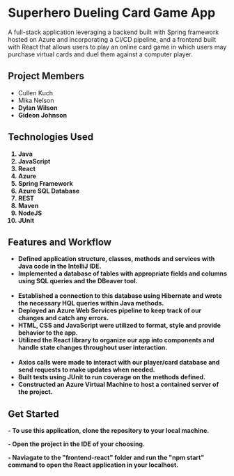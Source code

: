 # Superhero Dueling Card Game App

<p>A full-stack application leveraging a backend built with Spring framework hosted on Azure and incorporating a CI/CD pipeline, and a frontend built with React that allows users to play an online card game in which users may purchase virtual cards and duel them against a computer player.</p>

<h2>Project Members</h2>
<ul>
<li>Cullen Kuch
<li> Mika Nelson
<li> <strong>Dylan Wilson<strong>
<li> Gideon Johnson

</ul>

<h2>Technologies Used</h2>
<ol>
  <li>Java</li>  
  <li>JavaScript</li>  
  <li>React</li>  
  <li>Azure</li>  
  <li>Spring Framework</li>  
  <li>Azure SQL Database</li>  
  <li>REST</li>  
  <li>Maven</li>  
  <li>NodeJS</li>  
  <li>JUnit</li>  
 </ol>
 
 
<h2>Features and Workflow</h2>
<ul>
<li>Defined application structure, classes, methods and services with Java code in the IntelliJ IDE.</li>
<li>Implemented a database of tables with appropriate fields and columns using SQL queries and the DBeaver tool.</li> 
<li>Established a connection to this database using Hibernate and wrote the necessary HQL queries within Java methods.</li>
<li>Deployed an Azure Web Services pipeline to keep track of our changes and catch any errors.</li>
<li>HTML, CSS and JavaScript were utilized to format, style and provide behavior to the app.</li>
<li>Utilized the React library to organize our app into components and handle state changes throughout user interaction.</li> 
<li>Axios calls were made to interact with our player/card database and send requests to make updates when needed.</li>
<li>Built tests using JUnit to run coverage on the methods defined.</li>
<li>Constructed an Azure Virtual Machine to host a contained server of the project.</li>
</ul>

<h2>Get Started</h2>
<p>- To use this application, clone the repository to your local machine.</p>
<p>- Open the project in the IDE of your choosing.</p>
<p>- Naviagate to the "frontend-react" folder and run the "npm start" command to open the React application in your localhost.</p>
